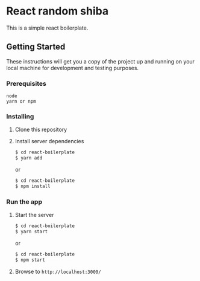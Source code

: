 # React random shiba

This is a simple react boilerplate.

## Getting Started

These instructions will get you a copy of the project up and running on your local machine for development and testing purposes.

### Prerequisites

```
node
yarn or npm
```

### Installing

1. Clone this repository

2. Install server dependencies
    ```bash
    $ cd react-boilerplate
    $ yarn add
    ```
    or
    ```bash
    $ cd react-boilerplate
    $ npm install
    ```

### Run the app

1. Start the server
    ```bash
    $ cd react-boilerplate
    $ yarn start
    ```
    or
    ```bash
    $ cd react-boilerplate
    $ npm start
    ```
2. Browse to `http://localhost:3000/`

